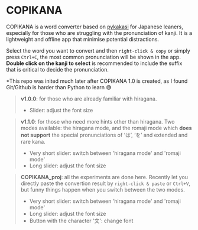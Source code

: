 # COPIKANA
COPIKANA is a word converter based on [pykakasi](https://github.com/miurahr/pykakasi) for Japanese leaners, especially for those who are struggling with the pronunciation of kanji. It is a lightweight and offline app that minimise potential distractions.

Select the word you want to convert and then `right-click & copy` or simply press `Ctrl+C`, the most common pronunciation will be shown in the app. **Double click on the kanji to select** is recommended to include the suffix that is critical to decide the pronunciation.

*This repo was inited much later after COPIKANA 1.0 is created, as I found Git/Github is harder than Python to learn 😅

> **v1.0.0**: for those who are already familiar with hiragana.
> - Slider: adjust the font size

> **v1.1.0**: for those who need more hints other than hiragana. Two modes available: the hiragana mode, and the romaji mode which **does not support** the special pronunciations of ‘は’, ‘を’ and extended and rare kana.
> - Very short slider: switch between 'hiragana mode' and 'romaji mode'
> - Long slider: adjust the font size

>**COPIKANA_proj**: all the experiments are done here. Recently let you directly paste the convertion result by `right-click & paste` or  `Ctrl+V`, but funny things happen when you switch between the two modes.
> - Very short slider: switch between 'hiragana mode' and 'romaji mode'
> - Long slider: adjust the font size
> - Button with the character '文': change font
